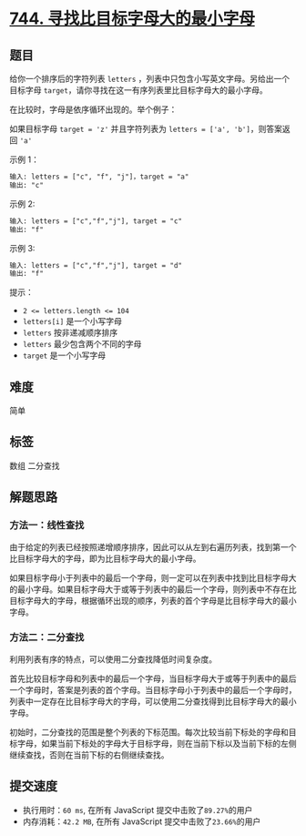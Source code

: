 # [744. 寻找比目标字母大的最小字母](https://leetcode-cn.com/problems/find-smallest-letter-greater-than-target/)

## 题目

给你一个排序后的字符列表 `letters` ，列表中只包含小写英文字母。另给出一个目标字母 `target`，请你寻找在这一有序列表里比目标字母大的最小字母。

在比较时，字母是依序循环出现的。举个例子：

如果目标字母 `target = 'z'` 并且字符列表为 `letters = ['a', 'b']`，则答案返回 `'a'`

示例 1：

```txt
输入: letters = ["c", "f", "j"]，target = "a"
输出: "c"
```

示例 2:

```txt
输入: letters = ["c","f","j"], target = "c"
输出: "f"
```

示例 3:

```txt
输入: letters = ["c","f","j"], target = "d"
输出: "f"
```

提示：

- `2 <= letters.length <= 104`
- `letters[i]` 是一个小写字母
- `letters` 按非递减顺序排序
- `letters` 最少包含两个不同的字母
- `target` 是一个小写字母

## 难度

简单

## 标签

数组 二分查找

## 解题思路

### 方法一：线性查找

由于给定的列表已经按照递增顺序排序，因此可以从左到右遍历列表，找到第一个比目标字母大的字母，即为比目标字母大的最小字母。

如果目标字母小于列表中的最后一个字母，则一定可以在列表中找到比目标字母大的最小字母。如果目标字母大于或等于列表中的最后一个字母，则列表中不存在比目标字母大的字母，根据循环出现的顺序，列表的首个字母是比目标字母大的最小字母。

### 方法二：二分查找

利用列表有序的特点，可以使用二分查找降低时间复杂度。

首先比较目标字母和列表中的最后一个字母，当目标字母大于或等于列表中的最后一个字母时，答案是列表的首个字母。当目标字母小于列表中的最后一个字母时，列表中一定存在比目标字母大的字母，可以使用二分查找得到比目标字母大的最小字母。

初始时，二分查找的范围是整个列表的下标范围。每次比较当前下标处的字母和目标字母，如果当前下标处的字母大于目标字母，则在当前下标以及当前下标的左侧继续查找，否则在当前下标的右侧继续查找。

## 提交速度

- 执行用时：`60 ms`, 在所有 JavaScript 提交中击败了`89.27%`的用户
- 内存消耗：`42.2 MB`, 在所有 JavaScript 提交中击败了`23.66%`的用户
